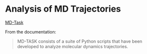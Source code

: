 # Analysis of MD Trajectories

[MD-Task](https://md-task.readthedocs.io/en/latest/home.html)

From the documentation:

>MD-TASK consists of a suite of Python scripts that have been developed to analyze molecular dynamics trajectories.

